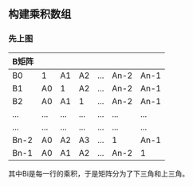 ## 构建乘积数组

### 先上图

| B矩阵 |     |       |      |      |      |      |
| ---- | ---- | ---- | ---- | ---- | ---- | ---- |
|  B0  |  1   |  A1  |  A2  |  ... | An-2 | An-1 |
|  B1  |  A0  |  1   |  A2  |  ... | An-2 | An-1 |
|  B2  |  A0  |  A1  |  1   |  ... | An-2 | An-1 |
|  ... | ...  | ...  |  ... |  ... |  ... |  ... |
|  ... | ...  |  ... |  ... |  ... |  ... | ...  |
| Bn-2 |  A0  |  A2  | A3   |  ... |  1   | An-1 |
| Bn-1 |  A0  |  A1  |  A2  |  ... | An-2 |  1   |

其中Bi是每一行的乘积，于是矩阵分为了下三角和上三角。
